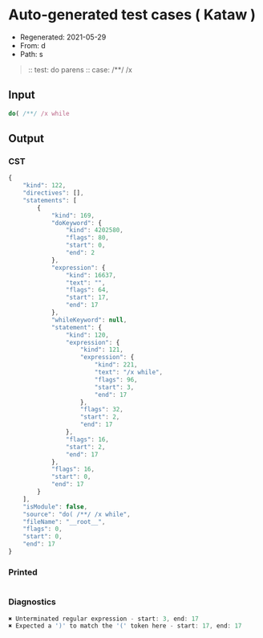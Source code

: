 # Auto-generated test cases ( Kataw )
- Regenerated: 2021-05-29
- From: d
- Path: s
> :: test: do parens
> :: case: /**/ /x
## Input

`````js
do( /**/ /x while
`````
## Output

### CST

```javascript
{
    "kind": 122,
    "directives": [],
    "statements": [
        {
            "kind": 169,
            "doKeyword": {
                "kind": 4202580,
                "flags": 80,
                "start": 0,
                "end": 2
            },
            "expression": {
                "kind": 16637,
                "text": "",
                "flags": 64,
                "start": 17,
                "end": 17
            },
            "whileKeyword": null,
            "statement": {
                "kind": 120,
                "expression": {
                    "kind": 121,
                    "expression": {
                        "kind": 221,
                        "text": "/x while",
                        "flags": 96,
                        "start": 3,
                        "end": 17
                    },
                    "flags": 32,
                    "start": 2,
                    "end": 17
                },
                "flags": 16,
                "start": 2,
                "end": 17
            },
            "flags": 16,
            "start": 0,
            "end": 17
        }
    ],
    "isModule": false,
    "source": "do( /**/ /x while",
    "fileName": "__root__",
    "flags": 0,
    "start": 0,
    "end": 17
}
```

### Printed

```javascript

```

### Diagnostics

```javascript
✖ Unterminated regular expression - start: 3, end: 17
✖ Expected a ')' to match the '(' token here - start: 17, end: 17

```


